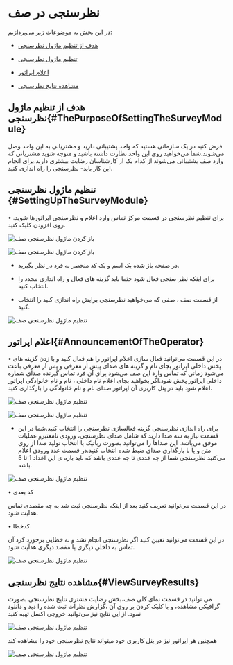 # نظرسنجی در صف

در این بخش به موضوعات زیر می‌پردازیم:

-	[هدف از تنظیم ماژول نظرسنجی ](#ThePurposeOfSettingTheSurveyModule)

-	[تنظیم ماژول نظرسنجی ](#SettingUpTheSurveyModule)

-  [اعلام اپراتور](#AnnouncementOfTheOperator)

-  [مشاهده نتایج نظرسنجی](#)

## هدف از تنظیم ماژول نظرسنجی{#ThePurposeOfSettingTheSurveyModule}
فرض کنید در یک سازمانی هستید که واحد پشتیبانی دارید و مشتریانی به این واحد وصل می‌شوند.شما می‌خواهید روی این واحد نظارت داشته باشید و متوجه شوید مشتریانی که وارد صف پشتیبانی می‌شوند از کدام یک از کارشناسان رضایت 
بیشتری دارند.برای انجام این کار باید- نظرسنجی را راه اندازی کنید.


## تنظیم ماژول نظرسنجی {#SettingUpTheSurveyModule}
•	برای تنظیم نظرسنجی در قسمت مرکز تماس وارد اعلام و نظرسنجی اپراتورها شوید. روی افزودن کلیک کنید. 

![باز کردن ماژول نظرسنجی صف ](./Image/voting-1.png)

![باز کردن ماژول نظرسنجی صف ](./Image/voting-2.png)

- در صفحه باز شده یک اسم و یک کد منحصر به فرد در نظر بگیرید.

- برای اینکه نظر سنجی فعال شود حتما باید گزینه های فعال و راه اندازی مجدد را انتخاب کنید.

- از قسمت صف ، صفی که می‌خواهید نظرسنجی برایش راه اندازی کنید را انتخاب کنید.

![تنظیم ماژول نظرسنجی صف ](./Image/voting-3.png)

## اعلام اپراتور{#AnnouncementOfTheOperator}

•	در این قسمت می‌توانید فعال سازی اعلام اپراتور را هم فعال کنید و با زدن گزینه های  پخش داخلی اپراتور بجای نام و گزینه های صدای پیش از معرفی و پس از معرفی باعث می‌شود زمانی که تماس وارد این صف می‌شود برای آن فرد تماس گیرنده صدای شماره داخلی اپراتور پخش شود.اگر بخواهید  بجای اعلام نام داخلی ، نام و نام خانوادگی اپراتور اعلام شود باید در پنل کاربری آن اپراتور صدای نام و نام خانوادگی را بارگذاری کنید.

![تنظیم ماژول نظرسنجی صف ](./Image/voting-4.png)

![تنظیم ماژول نظرسنجی صف ](./Image/voting-7.png)

- برای راه اندازی نظرسنجی گزینه فعالسازی نظرسنجی را انتخاب کنید.شما در این قسمت نیاز به سه صدا دارید که شامل صدای نظرسنجی، ورودی نامعتبرو عملیات موفق می‌باشد. این صداها را می‌توانید بصورت رباتیک با انتخاب تولید صدا از روی متن و یا با بارگذاری صدای ضبط شده انتخاب کنید.در قسمت عدد ورودی اعلام می‌کنید نظرسنجی شما از چه عددی تا چه عددی باشد که  باید بازه ی این اعداد 1 تا 5 باشد.

![تنظیم ماژول نظرسنجی صف ](./Image/voting-5.png)

•	کد بعدی

در این قسمت می‌توانید تعریف کنید بعد از اینکه نظرسنجی ثبت شد به چه مقصدی تماس هدایت شود.

•	کدخطا

در این قسمت می‌توانید تعیین کنید اگر نظرسنجی انجام نشد و به خطایی برخورد کرد آن تماس به داخلی دیگری یا مقصد دیگری هدایت شود.

![تنظیم ماژول نظرسنجی صف ](./Image/voting-6.png)


## مشاهده نتایج نظرسنجی{#ViewSurveyResults}

می ‌توانید در قسمت نمای کلی صف،بخش رضایت مشتری نتایج نظرسنجی بصورت گرافیکی مشاهده، و با کلیک کردن بر روی آن ،گزارش نظرات ثبت شده را دید و دانلود نمود. از این نتایج نیز می‌توانید خروجی اکسل تهیه کنید

![تنظیم ماژول نظرسنجی صف ](./Image/voting-8.png)


همچنین هر اپراتور نیز در  پنل کاربری خود میتواند نتایج نظرسنجی خود را مشاهده کند


![تنظیم ماژول نظرسنجی صف ](./Image/voting-9.png)
